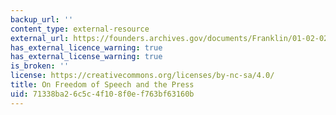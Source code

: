 ```yaml
---
backup_url: ''
content_type: external-resource
external_url: https://founders.archives.gov/documents/Franklin/01-02-02-0031
has_external_licence_warning: true
has_external_license_warning: true
is_broken: ''
license: https://creativecommons.org/licenses/by-nc-sa/4.0/
title: On Freedom of Speech and the Press
uid: 71338ba2-6c5c-4f10-8f0e-f763bf63160b
---
```

